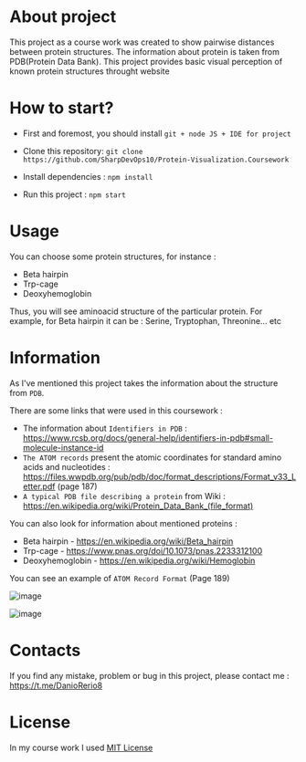 # About project
This project as a course work was created to show pairwise distances between protein structures. The information about protein is taken from PDB(Protein Data Bank). 
This project provides basic visual perception of known protein structures throught website


# How to start?
* First and foremost, you should install `git + node JS + IDE for project`

* Clone this repository:
`git clone https://github.com/SharpDevOps10/Protein-Visualization.Coursework`
* Install dependencies : `npm install`
* Run this project : `npm start`

# Usage

You can choose some protein structures, for instance : 
* Beta hairpin
* Trp-cage
* Deoxyhemoglobin

Thus, you will see aminoacid structure of the particular protein. For example, for Beta hairpin it can be : Serine, Tryptophan, Threonine... etc

# Information
As I've mentioned this project takes the information about the structure from `PDB`.

There are some links that were used in this coursework : 
* The information about `Identifiers in PDB` : https://www.rcsb.org/docs/general-help/identifiers-in-pdb#small-molecule-instance-id
* `The ATOM records` present the atomic coordinates for standard amino acids and nucleotides : https://files.wwpdb.org/pub/pdb/doc/format_descriptions/Format_v33_Letter.pdf (page 187)
* `A typical PDB file describing a protein` from Wiki : https://en.wikipedia.org/wiki/Protein_Data_Bank_(file_format)

You can also look for information about mentioned proteins :
*  Beta hairpin - https://en.wikipedia.org/wiki/Beta_hairpin
*  Trp-cage - https://www.pnas.org/doi/10.1073/pnas.2233312100
*  Deoxyhemoglobin - https://en.wikipedia.org/wiki/Hemoglobin

You can see an example of `ATOM Record Format` (Page 189)

![image](https://github.com/SharpDevOps10/Protein-Visualization.Coursework/assets/71943754/f9e2419f-8572-4c4d-9e47-785b605f5d54)

![image](https://github.com/SharpDevOps10/Protein-Visualization.Coursework/assets/71943754/b40f9fe6-633d-4ea6-be9d-5aa8f26c3e9c)

# Contacts
If you find any mistake, problem or bug in this project, please contact me : https://t.me/DanioRerio8

# License
In my course work I used [MIT License](https://github.com/SharpDevOps10/Protein-Visualization.Coursework/blob/master/LICENSE)


